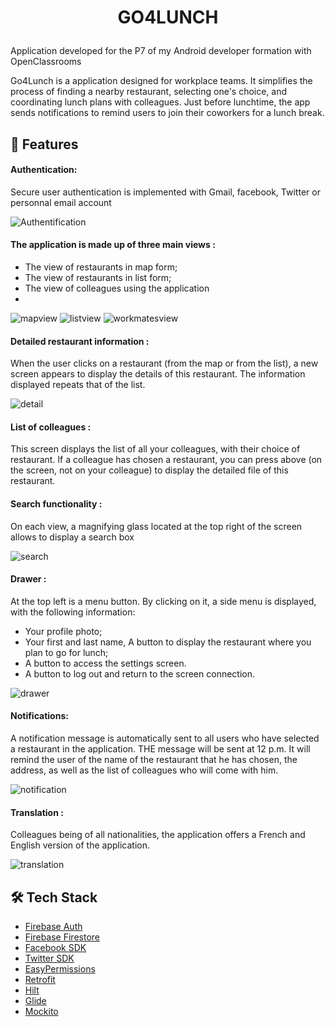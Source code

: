 
# <p align="center">GO4LUNCH</p>

Application developed for the P7 of my Android developer formation with OpenClassrooms
  
Go4Lunch is a application designed for workplace teams. It simplifies the process of finding a nearby restaurant, selecting one's choice, and coordinating lunch plans with colleagues. Just before lunchtime, the app sends notifications to remind users to join their coworkers for a lunch break.
    
## 🧐 Features    
#### Authentication: 
Secure user authentication is implemented with Gmail, facebook, Twitter or personnal email account

![Authentification](https://github.com/LaurentVrevin/Go4lunch/assets/94620399/ab3e299f-2304-4d8e-9ccf-a772e63ebc65)

#### The application is made up of three main views : 
- The view of restaurants in map form;
- The view of restaurants in list form;
- The view of colleagues using the application
- 
 ![mapview](https://github.com/LaurentVrevin/Go4lunch/assets/94620399/9f667788-98fd-4807-b787-bcb0e5b855c9)
 ![listview](https://github.com/LaurentVrevin/Go4lunch/assets/94620399/39cc4745-1ed0-4399-848e-0443276a01ca)
 ![workmatesview](https://github.com/LaurentVrevin/Go4lunch/assets/94620399/195a18ed-38a3-4e7b-b115-930bd1370a1e)


#### Detailed restaurant information :
When the user clicks on a restaurant (from the map or from the
list), a new screen appears to display the details of this restaurant. The
information displayed repeats that of the list.

![detail](https://github.com/LaurentVrevin/Go4lunch/assets/94620399/28a19872-714b-46f5-93fe-ad513f41c171)

#### List of colleagues :
This screen displays the list of all your colleagues, with their choice of
restaurant. If a colleague has chosen a restaurant, you can press
above (on the screen, not on your colleague) to display the detailed file
of this restaurant.

#### Search functionality :
On each view, a magnifying glass located at the top right of the screen allows
to display a search box

![search](https://github.com/LaurentVrevin/Go4lunch/assets/94620399/44ff79e4-d87c-48f8-9ef0-1bcb2ba7d75b)

#### Drawer :
At the top left is a menu button. By clicking on it, a
side menu is displayed, with the following information:
- Your profile photo;
- Your first and last name, A button to display the
restaurant where you plan to go for lunch;
- A button to access the settings screen.
- A button to log out and return to the screen
connection.

![drawer](https://github.com/LaurentVrevin/Go4lunch/assets/94620399/1f8c71b8-69f0-4f48-91d6-3a20f2ddb427)

#### Notifications:
A notification message is automatically sent to all
users who have selected a restaurant in the application. THE
message will be sent at 12 p.m. It will remind the user of the name of the restaurant
that he has chosen, the address, as well as the list of colleagues who will come with him.

![notification](https://github.com/LaurentVrevin/Go4lunch/assets/94620399/d5350ced-24bf-4873-b44e-ec4b47b57bb5)

#### Translation :
Colleagues being of all nationalities, the application
offers a French and English version of the application.

![translation](https://github.com/LaurentVrevin/Go4lunch/assets/94620399/d0de68e3-87e7-47f6-97d7-1a19e0cecb8e)

        
## 🛠️ Tech Stack
- [Firebase Auth](https://firebase.google.com/docs/auth)
- [Firebase Firestore](https://firebase.google.com/docs/firestore)
- [Facebook SDK](https://developers.facebook.com/docs/facebook-login/android)
- [Twitter SDK](https://developer.twitter.com/en/docs/authentication/guides/log-in-with-twitter)
- [EasyPermissions](https://github.com/googlesamples/easypermissions)
- [Retrofit](https://square.github.io/retrofit/)
- [Hilt](https://developer.android.com/training/dependency-injection/hilt-android?hl=fr)
- [Glide](https://bumptech.github.io/glide/)
- [Mockito](https://site.mockito.org/)

    
        

        
